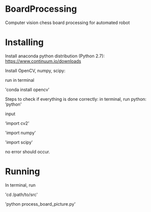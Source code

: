 # BoardProcessing
Computer vision chess board processing for automated robot

# Installing
Install anaconda python distribution (Python 2.7):
https://www.continuum.io/downloads

Install OpenCV, numpy, scipy:

run in terminal 

'conda install opencv'


Steps to check if everything is done correctly:
in terminal, run python: ‘python'

input

‘import cv2’

'import numpy'

'import scipy'


no error should occur.


# Running
In terminal, run

'cd /path/to/src'

'python process_board_picture.py'





